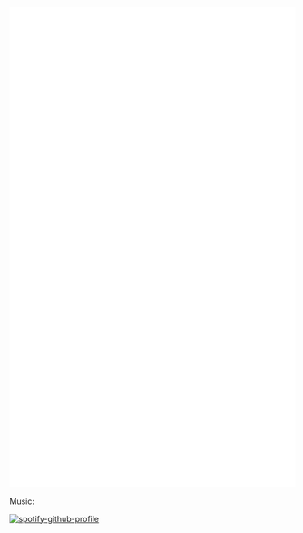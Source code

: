 ![Metrics](/github-metrics.svg)

Music:

[![spotify-github-profile](https://spotify-github-profile.kittinanx.com/api/view?uid=31pmcgw7e7f3fhsrigqi2lqg5sye&cover_image=true&theme=natemoo-re&show_offline=false&background_color=121212&interchange=false&bar_color=53b14f&bar_color_cover=false)](https://spotify-github-profile.kittinanx.com/api/view?uid=31pmcgw7e7f3fhsrigqi2lqg5sye&redirect=true)
